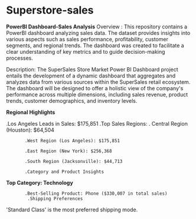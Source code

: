 # Superstore-sales
**PowerBI Dashboard-Sales Analysis**
Overview :
This repository contains a PowerBI dashboard analyzing sales data. The dataset provides insights into various aspects such as sales performance, profitability, customer segments, and regional trends. The dashboard was created to facilitate a clear understanding of key metrics and to guide decision-making processes. 


Description: 
The SuperSales Store Market Power BI Dashboard project entails the development of a dynamic dashboard that aggregates and analyzes data from various sources within the SuperSales retail ecosystem. The dashboard will be designed to offer a holistic view of the company's performance across multiple dimensions, including sales revenue, product trends, customer demographics, and inventory levels.

**Regional Highlights**


   .Los Angeles Leads in Sales: $175,851
    .Top Sales Regions:
           . Central Region (Houston): $64,504
           
           .West Region (Los Angeles): $175,851
           
           .East Region (New York): $256,368
           
           .South Region (Jacksonville): $44,713
           
           .Category and Product Insights
           

           
**Top Category: Technology**

           .Best-Selling Product: Phone ($330,007 in total sales)
            .Shipping Preferences
'Standard Class' is the most preferred shipping mode.
